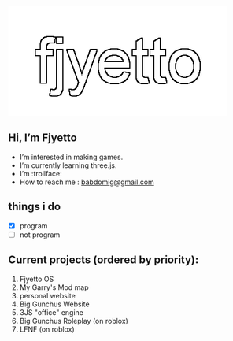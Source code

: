 <picture>
 <source srcset="fej.png">
 <img alt="my banner" src="fej.png">
</picture>

## Hi, I’m Fjyetto
- I’m interested in making games.
- I’m currently learning three.js.
- I’m :trollface:
- How to reach me : babdomig@gmail.com 
## things i do
- [x] program
- [ ] not program
## Current projects (ordered by priority):
1. Fjyetto OS
2. My Garry's Mod map
3. personal website
4. Big Gunchus Website
5. 3JS "office" engine
6. Big Gunchus Roleplay (on roblox)
7. LFNF (on roblox)
